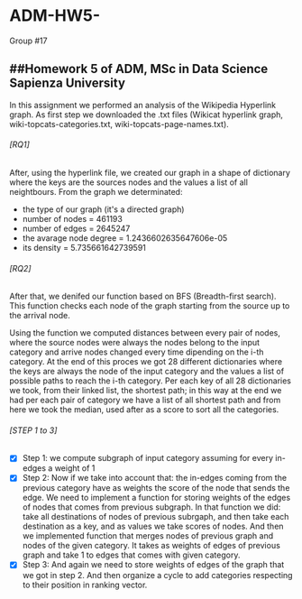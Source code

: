 # ADM-HW5-

Group #17

##Homework 5 of ADM, MSc in Data Science Sapienza University
---
In this assignment we performed an analysis of the Wikipedia Hyperlink graph. As first step we downloaded the .txt files (Wikicat hyperlink graph, wiki-topcats-categories.txt, wiki-topcats-page-names.txt).
###### [RQ1]
After, using the hyperlink file, we created our graph in a shape of dictionary where the keys are the sources nodes and the values a list of all neightbours. From the graph we determinated:
- the type of our graph (it's a directed graph)
- number of nodes = 461193
- number of edges = 2645247
- the avarage node degree = 1.2436602635647606e-05 
- its density = 5.735661642739591
 
###### [RQ2]
After that, we denifed our function based on BFS (Breadth-first search). This function checks each node of the graph starting from the source up to the arrival node. 

Using the function we computed distances between every pair of nodes, where the source nodes were always the nodes belong to the input category and arrive nodes changed every time dipending on the i-th category. At the end of this proces we got 28 different dictionaries where the keys are always the node of the input category and the values a list of possible paths to reach the i-th category. Per each key of all 28 dictionaries we took, from their linked list, the shortest path; in this way at the end we had per each pair of category we have a list of all shortest path and from here we took the median, used after as a score to sort all the categories.

###### [STEP 1 to 3]

- [x] Step 1:	we compute subgraph of input category assuming for every in-edges a weight of 1
- [x] Step 2: Now if we take into account that: the in-edges coming from the previous category have as weights the score of the node that sends the edge.
We need to implement a function for storing weights of the edges of nodes that comes from previous subgraph. In that function we did: take all destinations of nodes of previous subrgaph, and then take each destination as a key, and as values we take scores of nodes. 
And then we implemented function that merges nodes of previous graph and nodes of the given category. It takes as weights of edges of previous graph and take 1 to edges that comes with given category.
- [x] Step 3: And again we need to store weights of edges of the graph that we got in step 2. And then organize a cycle to add categories respecting to their position in ranking vector.
